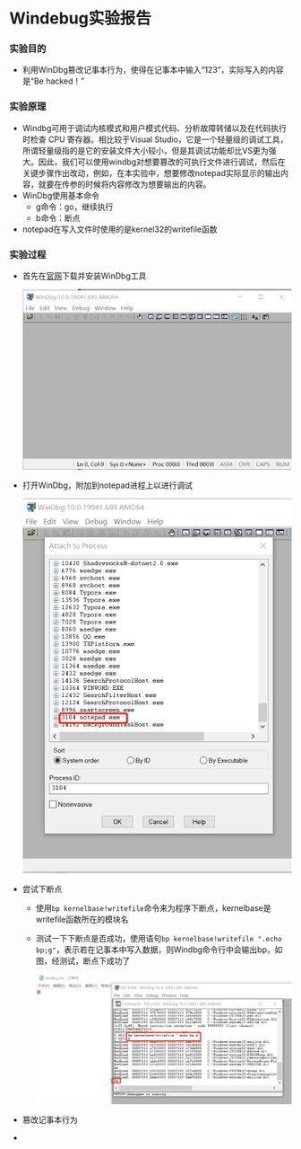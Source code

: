 # Windebug实验报告

### 实验目的

+ 利用WinDbg篡改记事本行为，使得在记事本中输入“123”，实际写入的内容是“Be hacked！”

### 实验原理

+ Windbg可用于调试内核模式和用户模式代码、分析故障转储以及在代码执行时检查 CPU 寄存器。相比较于Visual Studio，它是一个轻量级的调试工具，所谓轻量级指的是它的安装文件大小较小，但是其调试功能却比VS更为强大。因此，我们可以使用windbg对想要篡改的可执行文件进行调试，然后在关键步骤作出改动，例如，在本实验中，想要修改notepad实际显示的输出内容，就要在传参的时候将内容修改为想要输出的内容。
+ WinDbg使用基本命令
  + g命令：go，继续执行
  + b命令：断点
+ notepad在写入文件时使用的是kernel32的writefile函数

### 实验过程

+ 首先在[官网](https://docs.microsoft.com/en-us/windows-hardware/drivers/debugger/debugger-download-tools)下载并安装WinDbg工具

  ![](image/windbg.png)

+ 打开WinDbg，附加到notepad进程上以进行调试

  ![](image/attach.png)
  
+ 尝试下断点

  + 使用`bp kernelbase!writefile`命令来为程序下断点，kernelbase是writefile函数所在的模块名

  + 测试一下下断点是否成功，使用语句`bp kernelbase!writefile ".echo bp;g"`，表示若在记事本中写入数据，则Windbg命令行中会输出bp，如图，经测试，断点下成功了

    ![](image/bp_test.png)

+ 篡改记事本行为
+ 